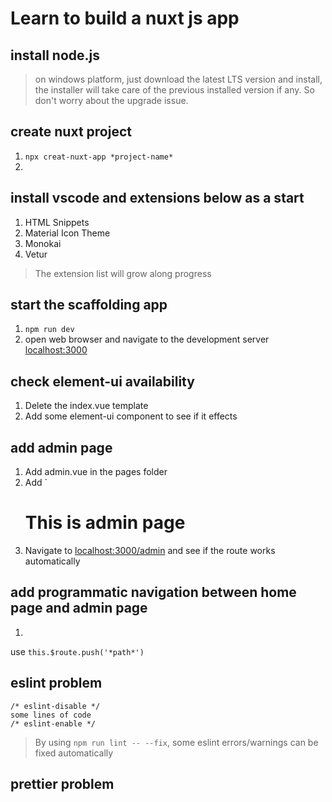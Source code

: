# Learn to build a nuxt js app

## install node.js
> on windows platform, just download the latest LTS version and install, the installer will take care of the previous installed version if any. So don't worry about the upgrade issue.

## create nuxt project
1. `npx creat-nuxt-app *project-name*`  
2. 

## install vscode and extensions below as a start
1. HTML Snippets
2. Material Icon Theme
3. Monokai
4. Vetur
> The extension list will grow along progress

## start the scaffolding app
1. `npm run dev`
2. open web browser and navigate to the development server <localhost:3000>

## check element-ui availability
1. Delete the index.vue template
2. Add some element-ui component to see if it effects

## add admin page
1. Add admin.vue in the pages folder
2. Add `<h1>This is admin page</h1>
3. Navigate to <localhost:3000/admin> and see if the route works automatically

## add programmatic navigation between home page and admin page
1. 
use `this.$route.push('*path*')`

## eslint problem
  `/* eslint-disable */`  
  `some lines of code`  
  `/* eslint-enable */`
  
  > By using `npm run lint -- --fix`, some eslint errors/warnings can be fixed automatically

## prettier problem
